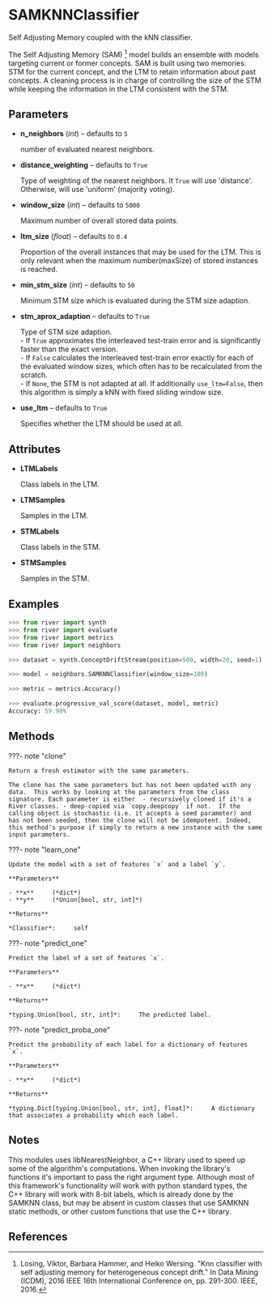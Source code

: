 # SAMKNNClassifier

Self Adjusting Memory coupled with the kNN classifier.

The Self Adjusting Memory (SAM) [^1] model builds an ensemble with models targeting current or former concepts. SAM is built using two memories: STM for the current concept, and the LTM to retain information about past concepts. A cleaning process is in charge of controlling the size of the STM while keeping the information in the LTM consistent with the STM.

## Parameters

- **n_neighbors** (*int*) – defaults to `5`

    number of evaluated nearest neighbors.

- **distance_weighting** – defaults to `True`

    Type of weighting of the nearest neighbors. It `True`  will use 'distance'. Otherwise, will use 'uniform' (majority voting).

- **window_size** (*int*) – defaults to `5000`

    Maximum number of overall stored data points.

- **ltm_size** (*float*) – defaults to `0.4`

    Proportion of the overall instances that may be used for the LTM. This is  only relevant when the maximum number(maxSize) of stored instances is reached.

- **min_stm_size** (*int*) – defaults to `50`

    Minimum STM size which is evaluated during the STM size adaption.

- **stm_aprox_adaption** – defaults to `True`

    Type of STM size adaption.<br/>     - If `True` approximates the interleaved test-train error and is        significantly faster than the exact version.<br/>     - If `False` calculates the interleaved test-train error exactly for each of the       evaluated window sizes, which often has to be recalculated from the scratch.<br/>     - If `None`, the STM is not  adapted at all. If additionally `use_ltm=False`, then       this algorithm is simply a kNN with fixed sliding window size.

- **use_ltm** – defaults to `True`

    Specifies whether the LTM should be used at all.


## Attributes

- **LTMLabels**

    Class labels in the LTM.

- **LTMSamples**

    Samples in the LTM.

- **STMLabels**

    Class labels in the STM.

- **STMSamples**

    Samples in the STM.


## Examples

```python
>>> from river import synth
>>> from river import evaluate
>>> from river import metrics
>>> from river import neighbors

>>> dataset = synth.ConceptDriftStream(position=500, width=20, seed=1).take(1000)

>>> model = neighbors.SAMKNNClassifier(window_size=100)

>>> metric = metrics.Accuracy()

>>> evaluate.progressive_val_score(dataset, model, metric)
Accuracy: 59.90%
```

## Methods

???- note "clone"

    Return a fresh estimator with the same parameters.

    The clone has the same parameters but has not been updated with any data.  This works by looking at the parameters from the class signature. Each parameter is either  - recursively cloned if it's a River classes. - deep-copied via `copy.deepcopy` if not.  If the calling object is stochastic (i.e. it accepts a seed parameter) and has not been seeded, then the clone will not be idempotent. Indeed, this method's purpose if simply to return a new instance with the same input parameters.

    
???- note "learn_one"

    Update the model with a set of features `x` and a label `y`.

    **Parameters**

    - **x**     (*dict*)    
    - **y**     (*Union[bool, str, int]*)    
    
    **Returns**

    *Classifier*:     self
    
???- note "predict_one"

    Predict the label of a set of features `x`.

    **Parameters**

    - **x**     (*dict*)    
    
    **Returns**

    *typing.Union[bool, str, int]*:     The predicted label.
    
???- note "predict_proba_one"

    Predict the probability of each label for a dictionary of features `x`.

    **Parameters**

    - **x**     (*dict*)    
    
    **Returns**

    *typing.Dict[typing.Union[bool, str, int], float]*:     A dictionary that associates a probability which each label.
    
## Notes

This modules uses libNearestNeighbor, a C++ library used to speed up some of
the algorithm's computations. When invoking the library's functions it's important 
to pass the right argument type. Although most of this framework's functionality
will work with python standard types, the C++ library will work with 8-bit labels, 
which is already done by the SAMKNN class, but may be absent in custom classes that
use SAMKNN static methods, or other custom functions that use the C++ library.

## References

[^1]: Losing, Viktor, Barbara Hammer, and Heiko Wersing.
      "Knn classifier with self adjusting memory for heterogeneous concept drift."
      In Data Mining (ICDM), 2016 IEEE 16th International Conference on,
      pp. 291-300. IEEE, 2016.

